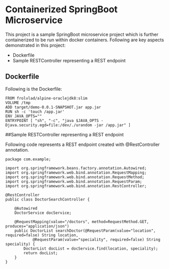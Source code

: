 # Containerized SpringBoot Microservice

This project is a sample SpringBoot microservice project which is further containerized to be run within docker containers. Following are key aspects demonstrated in this project:
 - Dockerfile
 - Sample RESTController representing a REST endpoint

## Dockerfile

Following is the Dockerfile:
```
FROM frolvlad/alpine-oraclejdk8:slim
VOLUME /tmp
ADD target/demo-0.0.1-SNAPSHOT.jar app.jar
RUN sh -c 'touch /app.jar'
ENV JAVA_OPTS=""
ENTRYPOINT [ "sh", "-c", "java $JAVA_OPTS -Djava.security.egd=file:/dev/./urandom -jar /app.jar" ]
```
##Sample RESTController representing a REST endpoint

Following code represents a REST endpoint created with @RestController annotation.

```
package com.example;

import org.springframework.beans.factory.annotation.Autowired;
import org.springframework.web.bind.annotation.RequestMapping;
import org.springframework.web.bind.annotation.RequestMethod;
import org.springframework.web.bind.annotation.RequestParam;
import org.springframework.web.bind.annotation.RestController;

@RestController
public class DoctorSearchController {
	
	@Autowired
	DoctorService docService;
	
	@RequestMapping(value="/doctors", method=RequestMethod.GET, produces="application/json")
	public DoctorList searchDoctor(@RequestParam(value="location", required=false) String location,
			@RequestParam(value="speciality", required=false) String speciality) {
		DoctorList docList = docService.find(location, speciality);
		return docList;
	}
}

```

